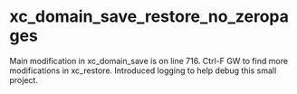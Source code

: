 # xc_domain_save_restore_no_zeropages

Main modification in xc_domain_save is on line 716.  Ctrl-F GW to find more modifications in xc_restore.  Introduced logging to help debug this small project.
